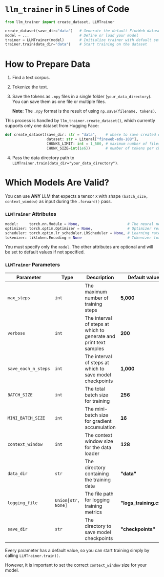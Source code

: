 # `llm_trainer` in 5 Lines of Code

```python
from llm_trainer import create_dataset, LLMTrainer

create_dataset(save_dir="data")   # Generate the default FineWeb dataset
model = ...                       # Define or load your model
trainer = LLMTrainer(model)       # Initialize trainer with default settings
trainer.train(data_dir="data")    # Start training on the dataset
```

# How to Prepare Data

1. Find a text corpus.
2. Tokenize the text.
3. Save the tokens as `.npy` files in a single folder (`your_data_directory`). You can save them as one file or multiple files.

   **Note:** The `.npy` format is the result of using `np.save(filename, tokens)`.

This process is handled by `llm_trainer.create_dataset()`, which currently supports only one dataset from Hugging Face:

```python
def create_dataset(save_dir: str = "data",    # where to save created dataset
                   dataset: str = Literal["fineweb-edu-10B"],
                   CHUNKS_LIMIT: int = 1_500, # maximum number of files (chunks) with tokens to create
                   CHUNK_SIZE=int(1e6))       # number of tokens per chunk
```

4. Pass the data directory path to `LLMTrainer.train(data_dir="your_data_directory")`.

# Which Models Are Valid?

You can use **ANY** LLM that expects a tensor `X` with shape `(batch_size, context_window)` as input during the `.forward()` pass.

### `LLMTrainer` Attributes

```python
model:     torch.nn.Module = None,                      # The neural network model to train  
optimizer: torch.optim.Optimizer = None,                # Optimizer responsible for updating model weights  
scheduler: torch.optim.lr_scheduler.LRScheduler = None, # Learning rate scheduler for dynamic adjustment
tokenizer: tiktoken.Encoding = None                     # Tokenizer for generating text (used if verbose > 0 during training)
```

You must specify only the `model`. The other attributes are optional and will be set to default values if not specified.

### `LLMTrainer` Parameters

| Parameter            | Type               | Description                                                       | Default value           |
|----------------------|--------------------|-------------------------------------------------------------------|-------------------------|
| `max_steps`          | `int`              | The maximum number of training steps                              | **5,000**               |
| `verbose`            | `int`              | The interval of steps at which to generate and print text samples | **200**                 |
| `save_each_n_steps`  | `int`              | The interval of steps at which to save model checkpoints          | **1,000**               |
| `BATCH_SIZE`         | `int`              | The total batch size for training                                 | **256**                 |
| `MINI_BATCH_SIZE`    | `int`              | The mini-batch size for gradient accumulation                     | **16**                  |
| `context_window`     | `int`              | The context window size for the data loader                       | **128**                 |
| `data_dir`           | `str`              | The directory containing the training data                        | **"data"**              |
| `logging_file`       | `Union[str, None]` | The file path for logging training metrics                        | **"logs_training.csv"** |
| `save_dir`           | `str`              | The directory to save model checkpoints                           | **"checkpoints"**       |


Every parameter has a default value, so you can start training simply by calling `LLMTrainer.train()`.

However, it is important to set the correct `context_window` size for your model.
